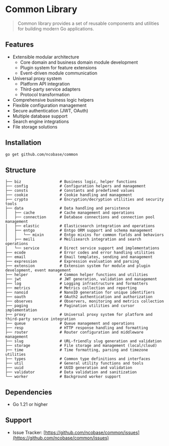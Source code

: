 # Common Library

> Common library provides a set of reusable components and utilities for building modern Go applications.

## Features

- Extensible modular architecture
  - Core domain and business domain module development
  - Plugin system for feature extensions
  - Event-driven module communication
- Universal proxy system
  - Platform API integration
  - Third-party service adapters
  - Protocol transformation
- Comprehensive business logic helpers
- Flexible configuration management
- Secure authentication (JWT, OAuth)
- Multiple database support
- Search engine integrations
- File storage solutions

## Installation

```bash
go get github.com/ncobase/common
```

## Structure

```plaintext
├── biz                 # Business logic, helper functions
├── config              # Configuration helpers and management
├── consts              # Constants and predefined values
├── cookie              # Cookie handling and management
├── crypto              # Encryption/decryption utilities and security tools
├── data                # Data handling and persistence
│   ├── cache           # Cache management and operations
│   ├── connection      # Database connections and connection pool management
│   ├── elastic         # Elasticsearch integration and operations
│   ├── entgo           # Entgo ORM support and schema management
│   │   └── mixin       # Entgo mixins for common fields and behaviors
│   ├── meili           # Meilisearch integration and search operations
│   └── service         # Direct service support and implementations
├── ecode               # Error codes and error handling utilities
├── email               # Email templates, sending and management
├── expression          # Expression evaluation and parsing
├── extension           # Extension system for module and plugin development, event management
├── helper              # Common helper functions and utilities
├── jwt                 # JWT generation, validation and management
├── log                 # Logging infrastructure and formatters
├── metrics             # Metrics collection and reporting
├── nanoid              # NanoID generation for unique identifiers
├── oauth               # OAuth2 authentication and authorization
├── observes            # Observers, monitoring and metrics collection
├── paging              # Pagination utilities and cursor implementation
├── proxy               # Universal proxy system for platform and third-party service integration
├── queue               # Queue management and operations
├── resp                # HTTP response handling and formatting
├── router              # Router configuration and middleware management
├── slug                # URL-friendly slug generation and validation
├── storage             # File storage and management (local/cloud)
├── time                # Time formatting, parsing and timezone utilities
├── types               # Common type definitions and interfaces
├── util                # General utility functions and tools
├── uuid                # UUID generation and validation
├── validator           # Data validation and sanitization
└── worker              # Background worker support
```

## Dependencies

- Go 1.21 or higher

## Support

- Issue Tracker: [https://github.com/ncobase/common/issues](https://github.com/ncobase/common/issues)
